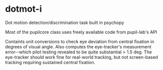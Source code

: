 # dotmot-i
Dot motion detection/discrimination task built in psychopy

Most of the pupilcore class uses freely available code from pupil-lab's API

Containts unit conversions to check eye deviation from central fixation in degrees of visual angle. Also computes the eye-tracker's measurement error--which pilot testing revealed to be quite substantial > 1.5 deg. The eye-tracker should work fine for real-world tracking, but not screen-based tracking requiring sustained central fixation.

